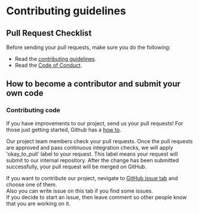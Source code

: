 # Contributing guidelines

## Pull Request Checklist

Before sending your pull requests, make sure you do the following:

-   Read the [contributing guidelines](CONTRIBUTING.md).
-   Read the [Code of Conduct](CODE_OF_CONDUCT.md).
## How to become a contributor and submit your own code
### Contributing code

If you have improvements to our project, send us your pull requests! For those
just getting started, Github has a
[how to](https://github.com/ossteam8/oss8_proj/pulls).

Our project team members check your pull requests. Once the pull requests are
approved and pass continuous integration checks, we will apply 'okay_to_pull' label
to your request. This label means your request will submit to our internal repository.
After the change has been submitted successfully, your pull request will be merged on GitHub.

If you want to contribute our project, nevigate to
[GitHub issue tab](https://github.com/ossteam8/oss8_proj/issues) and choose one of them.  
Also you can write issue on this tab if you find some issues.  
If you decide to start an issue, then leave comment so other people know that you are working
on it.


